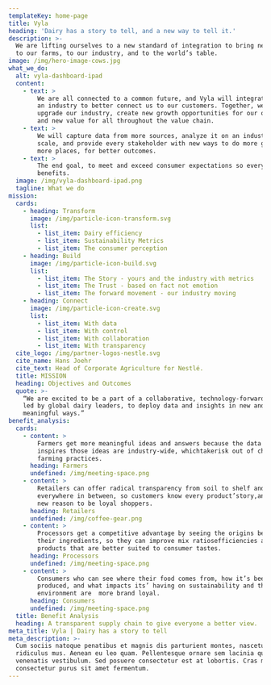 ```yaml
---
templateKey: home-page
title: Vyla
heading: 'Dairy has a story to tell, and a new way to tell it.'
description: >-
  We are lifting ourselves to a new standard of integration to bring new value
  to our farms, to our industry, and to the world’s table.
image: /img/hero-image-cows.jpg
what_we_do:
  alt: vyla-dashboard-ipad
  content:
    - text: >
        We are all connected to a common future, and Vyla will integrate us as
        an industry to better connect us to our customers. Together, we will
        upgrade our industry, create new growth opportunities for our operations
        and new value for all throughout the value chain.
    - text: >
        We will capture data from more sources, analyze it on an industry-wide
        scale, and provide every stakeholder with new ways to do more good, in
        more places, for better outcomes.
    - text: >
        The end goal, to meet and exceed consumer expectations so everyone
        benefits.
  image: /img/vyla-dashboard-ipad.png
  tagline: What we do
mission:
  cards:
    - heading: Transform
      image: /img/particle-icon-transform.svg
      list:
        - list_item: Dairy efficiency
        - list_item: Sustainability Metrics
        - list_item: The consumer perception
    - heading: Build
      image: /img/particle-icon-build.svg
      list:
        - list_item: The Story - yours and the industry with metrics
        - list_item: The Trust - based on fact not emotion
        - list_item: The forward movement - our industry moving
    - heading: Connect
      image: /img/particle-icon-create.svg
      list:
        - list_item: With data
        - list_item: With control
        - list_item: With collaboration
        - list_item: With transparency
  cite_logo: /img/partner-logos-nestle.svg
  cite_name: Hans Joehr
  cite_text: Head of Corporate Agriculture for Nestlé.
  title: MISSION
  heading: Objectives and Outcomes
  quote: >-
    “We are excited to be a part of a collaborative, technology-forward effort,
    led by global dairy leaders, to deploy data and insights in new and
    meaningful ways.”
benefit_analysis:
  cards:
    - content: >
        Farmers get more meaningful ideas and answers because the data that
        inspires those ideas are industry-wide, whichtakerisk out of changing
        farming practices.
      heading: Farmers
      undefined: /img/meeting-space.png
    - content: >
        Retailers can offer radical transparency from soil to shelf and
        everywhere in between, so customers know every product’story,and have
        new reason to be loyal shoppers.
      heading: Retailers
      undefined: /img/coffee-gear.png
    - content: >
        Processors get a competitive advantage by seeing the origins behind
        their ingredients, so they can improve mix ratiosefficiencies and create
        products that are better suited to consumer tastes.
      heading: Processors
      undefined: /img/meeting-space.png
    - content: >
        Consumers who can see where their food comes from, how it’s been
        produced, and what impacts its’ having on sustainability and the
        environment are  more brand loyal.
      heading: Consumers
      undefined: /img/meeting-space.png
  title: Benefit Analysis
  heading: A transparent supply chain to give everyone a better view.
meta_title: Vyla | Dairy has a story to tell
meta_description: >-
  Cum sociis natoque penatibus et magnis dis parturient montes, nascetur
  ridiculus mus. Aenean eu leo quam. Pellentesque ornare sem lacinia quam
  venenatis vestibulum. Sed posuere consectetur est at lobortis. Cras mattis
  consectetur purus sit amet fermentum.
---
```


